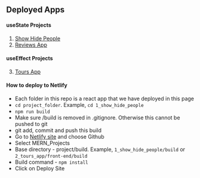 ## Deployed Apps

#### useState Projects

1. [Show Hide People](https://1-show-hide-people-app.netlify.app/)
2. [Reviews App](https://2-reviews-app.netlify.app/)

#### useEffect Projects

3. [Tours App](https://3-tours-app.netlify.app/)

#### How to deploy to Netlify

- Each folder in this repo is a react app that we have deployed in this page
- `cd project_folder`. Example, `cd 1_show_hide_people`
- `npm run build`
- Make sure /build is removed in .gitignore. Otherwise this cannot be pushed to git
- git add, commit and push this build
- Go to [Netlify site](https://app.netlify.com/start) and choose Github
- Select MERN_Projects
- Base directory - project/build. Example, `1_show_hide_people/build` or `2_tours_app/front-end/build`
- Build command - `npm install`
- Click on Deploy Site
